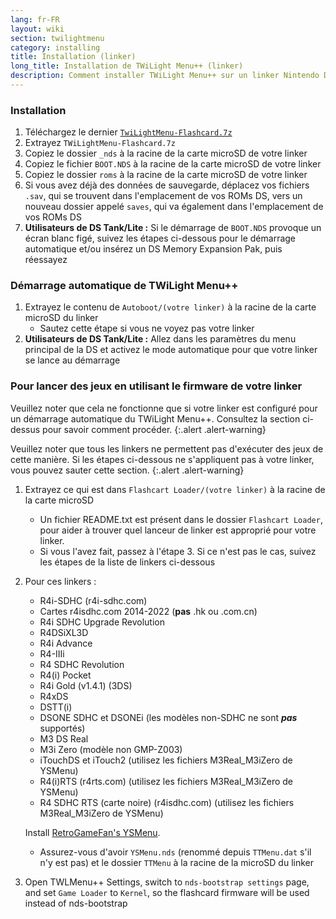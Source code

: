 ```yaml
---
lang: fr-FR
layout: wiki
section: twilightmenu
category: installing
title: Installation (linker)
long_title: Installation de TWiLight Menu++ (linker)
description: Comment installer TWiLight Menu++ sur un linker Nintendo DS
---
```


### Installation
1. Téléchargez le dernier [`TwiLightMenu-Flashcard.7z`](https://github.com/DS-Homebrew/TWiLightMenu/releases/latest/download/TWiLightMenu-Flashcard.7z)
1. Extrayez `TWiLightMenu-Flashcard.7z`
1. Copiez le dossier `_nds` à la racine de la carte microSD de votre linker
1. Copiez le fichier `BOOT.NDS` à la racine de la carte microSD de votre linker
1. Copiez le dossier `roms` à la racine de la carte microSD de votre linker
1. Si vous avez déjà des données de sauvegarde, déplacez vos fichiers `.sav`, qui se trouvent dans l'emplacement de vos ROMs DS, vers un nouveau dossier appelé `saves`, qui va également dans l'emplacement de vos ROMs DS
1. **Utilisateurs de DS Tank/Lite :** Si le démarrage de `BOOT.NDS` provoque un écran blanc figé, suivez les étapes ci-dessous pour le démarrage automatique et/ou insérez un DS Memory Expansion Pak, puis réessayez

### Démarrage automatique de TWiLight Menu++
1. Extrayez le contenu de `Autoboot/(votre linker)` à la racine de la carte microSD du linker
   - Sautez cette étape si vous ne voyez pas votre linker
1. **Utilisateurs de DS Tank/Lite :** Allez dans les paramètres du menu principal de la DS et activez le mode automatique pour que votre linker se lance au démarrage

### Pour lancer des jeux en utilisant le firmware de votre linker

Veuillez noter que cela ne fonctionne que si votre linker est configuré pour un démarrage automatique du TWiLight Menu++. Consultez la section ci-dessus pour savoir comment procéder.
{:.alert .alert-warning}

Veuillez noter que tous les linkers ne permettent pas d'exécuter des jeux de cette manière. Si les étapes ci-dessous ne s'appliquent pas à votre linker, vous pouvez sauter cette section.
{:.alert .alert-warning}

1. Extrayez ce qui est dans `Flashcart Loader/(votre linker)` à la racine de la carte microSD
   - Un fichier README.txt est présent dans le dossier `Flashcart Loader`, pour aider à trouver quel lanceur de linker est approprié pour votre linker.
   - Si vous l'avez fait, passez à l'étape 3. Si ce n'est pas le cas, suivez les étapes de la liste de linkers ci-dessous

1. Pour ces linkers :
   - R4i-SDHC (r4i-sdhc.com)
   - Cartes r4isdhc.com 2014-2022 (**pas** .hk ou .com.cn)
   - R4i SDHC Upgrade Revolution
   - R4DSiXL3D
   - R4i Advance
   - R4-IIIi
   - R4 SDHC Revolution
   - R4(i) Pocket
   - R4i Gold (v1.4.1) (3DS)
   - R4xDS
   - DSTT(i)
   - DSONE SDHC et DSONEi (les modèles non-SDHC ne sont ***pas*** supportés)
   - M3 DS Real
   - M3i Zero (modèle non GMP-Z003)
   - iTouchDS et iTouch2 (utilisez les fichiers M3Real_M3iZero de YSMenu)
   - R4(i)RTS (r4rts.com) (utilisez les fichiers M3Real_M3iZero de YSMenu)
   - R4 SDHC RTS (carte noire) (r4isdhc.com) (utilisez les fichiers M3Real_M3iZero de YSMenu)

   Install [RetroGameFan's YSMenu](https://gbatemp.net/download/35737/).
      - Assurez-vous d'avoir `YSMenu.nds` (renommé depuis `TTMenu.dat` s'il n'y est pas) et le dossier `TTMenu` à la racine de la microSD du linker
1. Open TWLMenu++ Settings, switch to `nds-bootstrap settings` page, and set `Game Loader` to `Kernel`, so the flashcard firmware will be used instead of nds-bootstrap
